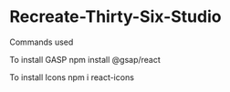 # Recreate-Thirty-Six-Studio


Commands used

To install GASP
npm install @gsap/react

To install Icons
npm i react-icons